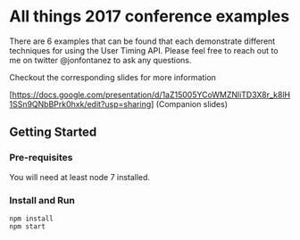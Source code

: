 # All things 2017 conference examples

There are 6 examples that can be found that each demonstrate different techniques for using the User Timing API. Please feel free to reach out to me on twitter @jonfontanez to ask any questions.

Checkout the corresponding slides for more information

[https://docs.google.com/presentation/d/1aZ15005YCoWMZNliTD3X8r_k8lH1SSn9QNbBPrk0hxk/edit?usp=sharing] (Companion slides)

## Getting Started

### Pre-requisites
You will need at least node 7 installed.

### Install and Run

```
npm install
npm start
```

